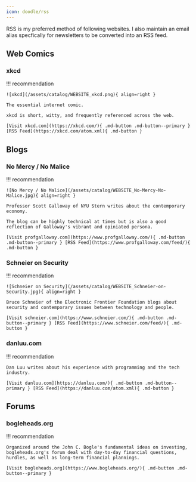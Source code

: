 ```yaml
---
icon: doodle/rss
---
```


RSS is my preferred method of following websites. I also maintain an email alias specfically for newsletters to be converted into an RSS feed. 

## Web Comics

### xkcd

!!! recommendation

    ![xkcd](/assets/catalog/WEBSITE_xkcd.png){ align=right }

    The essential internet comic.
    
    xkcd is short, witty, and frequently referenced across the web.

    [Visit xkcd.com](https://xkcd.com/){ .md-button .md-button--primary } [RSS Feed](https://xkcd.com/atom.xml){ .md-button }      

## Blogs

### No Mercy / No Malice

!!! recommendation

    ![No Mercy / No Malice](/assets/catalog/WEBSITE_No-Mercy-No-Malice.jpg){ align=right }

    Professor Scott Galloway of NYU Stern writes about the contemporary economy. 

    The blog can be highly technical at times but is also a good reflection of Galloway's vibrant and opiniated persona.

    [Visit profgalloway.com](https://www.profgalloway.com/){ .md-button .md-button--primary } [RSS Feed](https://www.profgalloway.com/feed/){ .md-button }    

### Schneier on Security

!!! recommendation

    ![Schneier on Security](/assets/catalog/WEBSITE_Schneier-on-Security.jpg){ align=right }

    Bruce Schneier of the Electronic Frontier Foundation blogs about security and contemporary issues between technology and people.

    [Visit schneier.com](https://www.schneier.com/){ .md-button .md-button--primary } [RSS Feed](https://www.schneier.com/feed/){ .md-button }    

### danluu.com

!!! recommendation

    Dan Luu writes about his experience with programming and the tech industry.

    [Visit danluu.com](https://danluu.com/){ .md-button .md-button--primary } [RSS Feed](https://danluu.com/atom.xml){ .md-button } 


## Forums

### bogleheads.org

!!! recommendation

    Organized around the John C. Bogle's fundamental ideas on investing, bogleheads.org's forum deal with day-to-day financial questions, hurdles, as well as long-term financial plannings.

    [Visit bogleheads.org](https://www.bogleheads.org/){ .md-button .md-button--primary }   

